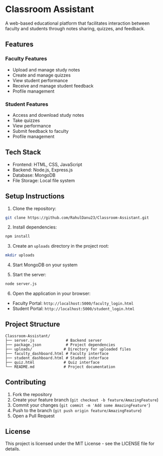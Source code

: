 # Classroom Assistant

A web-based educational platform that facilitates interaction between faculty and students through notes sharing, quizzes, and feedback.

## Features

### Faculty Features
- Upload and manage study notes
- Create and manage quizzes
- View student performance
- Receive and manage student feedback
- Profile management

### Student Features
- Access and download study notes
- Take quizzes
- View performance
- Submit feedback to faculty
- Profile management

## Tech Stack

- Frontend: HTML, CSS, JavaScript
- Backend: Node.js, Express.js
- Database: MongoDB
- File Storage: Local file system

## Setup Instructions

1. Clone the repository:
```bash
git clone https://github.com/RahulDanu23/Classroom-Assistant.git
```

2. Install dependencies:
```bash
npm install
```

3. Create an `uploads` directory in the project root:
```bash
mkdir uploads
```

4. Start MongoDB on your system

5. Start the server:
```bash
node server.js
```

6. Open the application in your browser:
- Faculty Portal: `http://localhost:5000/faculty_login.html`
- Student Portal: `http://localhost:5000/student_login.html`

## Project Structure

```
Classroom-Assistant/
├── server.js              # Backend server
├── package.json           # Project dependencies
├── uploads/              # Directory for uploaded files
├── faculty_dashboard.html # Faculty interface
├── student_dashboard.html # Student interface
├── quiz.html             # Quiz interface
└── README.md             # Project documentation
```

## Contributing

1. Fork the repository
2. Create your feature branch (`git checkout -b feature/AmazingFeature`)
3. Commit your changes (`git commit -m 'Add some AmazingFeature'`)
4. Push to the branch (`git push origin feature/AmazingFeature`)
5. Open a Pull Request

## License

This project is licensed under the MIT License - see the LICENSE file for details. 